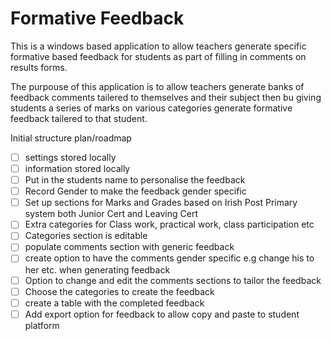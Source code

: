 # Formative Feedback
This is a windows based application to allow teachers generate specific formative based feedback for students as part of filling in comments on results forms. 

The purpouse of this application is to allow teachers generate banks of feedback comments tailered to themselves and their subject then bu giving students a series of marks on various categories generate formative feedback tailered to that student.

Initial structure plan/roadmap
- [ ] settings stored locally
- [ ] information stored locally
- [ ] Put in the students name to personalise the feedback
- [ ] Record Gender to make the feedback gender specific
- [ ] Set up sections for Marks and Grades based on Irish Post Primary system both Junior Cert and Leaving Cert
- [ ] Extra categories for Class work, practical work, class participation etc
- [ ] Categories section is editable
- [ ] populate comments section with generic feedback
- [ ] create option to have the comments gender specific e.g change his to her etc. when generating feedback
- [ ] Option to change and edit the comments sections to tailor the feedback
- [ ] Choose the categories to create the feedback
- [ ] create a table with the completed feedback
- [ ] Add export option for feedback to allow copy and paste to student platform 
